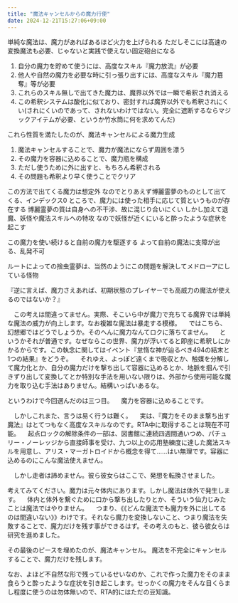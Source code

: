 ```yaml
---
title: "魔法キャンセルからの魔力行使"
date: 2024-12-21T15:27:06+09:00
---
```

単純な魔法は、魔力があればあるほど火力を上げられる
ただしそこには高速の変換魔法も必要、じゃないと実践で使えない固定砲台になる

1. 自分の魔力を貯めて使うには、高度なスキル『魔力放流』が必要
2. 他人や自然の魔力を必要な時に引っ張り出すには、高度なスキル『魔力簒奪』等が必要
3. これらのスキル無しで出てきた魔力は、魔界以外では一瞬で希釈され消える
4. この希釈システムは酸化に似ており、密封すれば魔界以外でも希釈されにくい(されにくいのであって、されないわけではない。完全に遮断するならマジックアイテムが必要、というか竹水筒に何を求めてんだ)

これら性質を満たしたのが、魔法キャンセルによる魔力生成
1. 魔法キャンセルすることで、魔力が魔法にならず周囲を漂う
2. その魔力を容器に込めることで、魔力瓶を構成
3. ただし使うために外に出すと、もちろん希釈される
4. その問題も希釈より早く使うことでクリア

この方法で出てくる魔力は想定外
なのでとりあえず博麗霊夢のものとして出てくる、インデックス0
ところで、魔力には使った相手に応じて質というものが存在する
博麗霊夢の質は自身への不干渉、故に混じり合いにくい
しかし加えて退魔、妖怪や魔法スキルへの特攻
なので妖怪が近くにいると酔ったような症状を起こす

この魔力を使い続けると自前の魔力を駆逐する
よって自前の魔法に支障が出る、乱発不可

ルートによっての捨虫霊夢は、当然のようにこの問題を解決してメドローアにしている怪物








『逆に言えば、魔力さえあれば、初期状態のプレイヤーでも高威力の魔法が使えるのではないか？』

　この考えは間違ってません。実際、そこいら中が魔力で充ちてる魔界では単純な魔法の威力が向上します。なお複雑な魔法は暴走する模様。
　ではこちら、幻想郷ではどうでしょうか。そのへんに魔力なんてロクに落ちてません。
　というかそれが普通です。なぜならこの世界、魔力が浮いてると即座に希釈しにかかるからです。この執念に関してはイベント『怠惰な神が辿るべき494の結末と1つの結果』をどうぞ。
　それゆえ、よっぽど遠くまで吸収とか、触媒を分解して魔力化とか、自分の魔力だけを撃ち出して容器に込めるとか、地脈を掴んで引きずり出して変換してとか特別な手法を用いない限りは、外部から使用可能な魔力を取り込む手法はありません。結構いっぱいあるな。

というわけで今回選んだのは三つ目。
　魔力を容器に込めることです。

　しかしこれまた、言うは易く行うは難く。
　実は、『魔力をそのまま撃ち出す魔法』はとてつもなく高度なスキルなのです。RTA中に取得することは現在不可能。
　起点ロックの解除条件の一部は、図書館に連続四週間通いつめ、パチュリー・ノーレッジから直接師事を受け、九つ以上の応用塾練度に達した魔法スキルを用意し、アリス・マーガトロイドから概念を得て……はい無理です。容器に込めるのにこんな魔法使えません。


　しかし走者は諦めません。彼ら彼女らはここで、発想を転換させました。


考えてみてください。魔力は元々体内にあります。しかし魔法は体外で発生します。
　体内と体外を繋ぐために口から撃ち出したりとか、そういう仙力じみたことは魔法ではやりません。
　つまり、《《どんな魔法でも魔力を外に出してるのは間違いない》》わけです。それなら魔力を変換しないこと、つまり魔法を失敗することで、魔力だけを残す事ができるはず。その考えのもと、彼ら彼女らは研究を進めました。

その最後のピースを埋めたのが、魔法キャンセル。
魔法を不完全にキャンセルすることで、魔力だけを残します。

なお、よほど不自然な形で残っているせいなのか、これで作った魔力をそのまま食らうと酔ったような症状を引き起こします。せっかくの魔力をそんな目くらまし程度に使うのは勿体無いので、RTA的にはただの豆知識。
　
